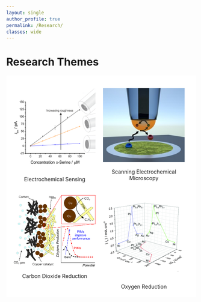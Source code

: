 ```yaml
---
layout: single
author_profile: true
permalink: /Research/
classes: wide
---
```


Research Themes
====================

<style>

.grid-container {
  display: grid;
  grid-template-columns: 49% 49%;
  background-color: #ffffff;
  padding: 10px;
}
.grid-item {
  background-color: #ffffff;
  border: 0px solid #ffffff;
  padding: 10px;
  text-align: center;
}

</style>

<p align="justify">
<div class="grid-container">
  <div class="grid-item">
	<div class="container">
	  <p><a href="/Research/Electrochemical_Sensing"><img src="/images/publications/2018JES_SQ.png" alt="Electrochemical Sensing" style="width:400px;"></a></p>
	  <div class="centered">Electrochemical Sensing</div>
	</div>
  </div>
  <div class="grid-item">
	<div class="container">
	  <p><a href="/Research/Scanning_Electrochemical_Microscopy"><img src="/images/publications/2017CHEMECHEM.jpg" alt="Scanning Electrochemical Microscopy" style="width:400px;"></a></p>
	  <div class="centered">Scanning Electrochemical Microscopy</div>
	</div>
  </div>
  <!--<div class="grid-item">
	<div class="container">
	  <p><a href="/Research/Corrosion"><img src="/images/publications/2017JES_CORR_SQ.png" alt="Corrosion" height="400" width="400"></a></p>
	  <div class="centered">Corrosion</div>
	</div>
  </div>-->
  <div class="grid-item">
	<div class="container">
	  <p><a href="/Research/Carbon_Dioxide_Reduction"><img src="/images_posts/2020-01-29/Graphical-Abstract.png" alt="Carbon Dioxide Reduction"></a></p>
	  <div class="centered">Carbon Dioxide Reduction</div>
	</div>
  </div>
  <div class="grid-item">
	<div class="container">
	  <p><a href="/Research/Oxygen_Reduction"><img src="/images/publications/2016PHYSCHEMCHEMPHYS_SQ.png" alt="Oxygen Reduction" ></a></p>
	  <div class="centered">Oxygen Reduction</div>
	</div>
  </div>
  <!--<div class="grid-item">
	<div class="container">
	  <p><a href="/Research/Kinetics_and_Digital_Simulation"><img src="/images/publications/2017CHEMECHEM_ECL_SQ.png"></a></p>
	  <div class="centered">Kinetics and Digital Simulation</div>
	</div>
  </div>  -->
</div>
</p>